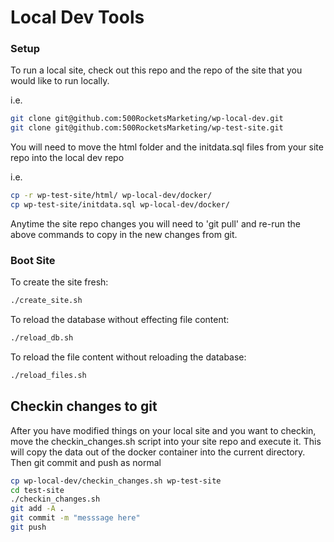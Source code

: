 # Local Dev Tools

### Setup

To run a local site, check out this repo and the repo of the site that you would like to run locally.

i.e.

```bash
git clone git@github.com:500RocketsMarketing/wp-local-dev.git
git clone git@github.com:500RocketsMarketing/wp-test-site.git
```

You will need to move the html folder and the initdata.sql files from your site repo into the local dev repo

i.e.

```bash
cp -r wp-test-site/html/ wp-local-dev/docker/
cp wp-test-site/initdata.sql wp-local-dev/docker/
```

Anytime the site repo changes you will need to 'git pull' and re-run
the above commands to copy in the new changes from git.

### Boot Site

To create the site fresh:

```bash
./create_site.sh
```

To reload the database without effecting file content:

```bash
./reload_db.sh
```

To reload the file content without reloading the database:

```bash
./reload_files.sh
```

## Checkin changes to git

After you have modified things on your local site and you want to checkin, move the checkin_changes.sh
script into your site repo and execute it. This will copy the data out of the docker container into the 
current directory. Then git commit and push as normal

```bash
cp wp-local-dev/checkin_changes.sh wp-test-site
cd test-site
./checkin_changes.sh
git add -A .
git commit -m "messsage here"
git push
```
